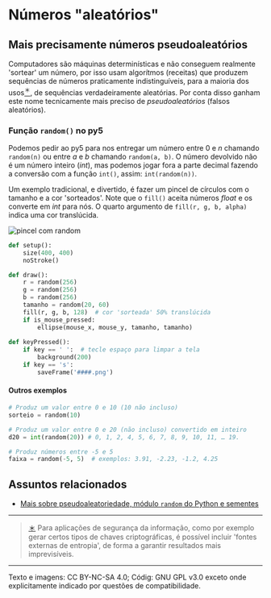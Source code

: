 # Números "aleatórios"

## Mais precisamente números pseudoaleatórios

Computadores são máquinas determinísticas e não conseguem realmente 'sortear' um número, por isso usam algorítmos (receitas) que produzem sequências de números praticamente indistinguíveis, para a maioria dos usos[<sup>＊</sup>](#footnote1), de sequências verdadeiramente aleatórias. Por conta disso ganham este nome tecnicamente mais preciso de *pseudoaleatórios* (falsos aleatórios). 

### Função `random()` no py5

Podemos pedir ao py5 para nos entregar um número entre 0 e *n*  chamando `random(n)` ou entre *a* e *b* chamando `random(a, b)`. O número devolvido não é um número inteiro (*int*), mas podemos jogar fora a parte decimal fazendo a conversão com a função `int()`,  assim: `int(random(n))`.

Um exemplo tradicional, e divertido, é fazer um pincel de círculos com o tamanho e a cor 'sorteados'. Note que o `fill()` aceita números *float*  e os converte em *int* para nós. O quarto argumento de `fill(r, g, b, alpha)` indica uma cor translúcida.

![pincel com random](assets/pincel_aleatorio.gif)

```python
def setup():
    size(400, 400)
    noStroke()

def draw():
    r = random(256)
    g = random(256)
    b = random(256)
    tamanho = random(20, 60)
    fill(r, g, b, 128)  # cor 'sorteada' 50% translúcida
    if is_mouse_pressed:
        ellipse(mouse_x, mouse_y, tamanho, tamanho)
        
def keyPressed():
    if key == ' ':  # tecle espaço para limpar a tela
        background(200)
    if key == 's':
        saveFrame('####.png')
```

#### Outros exemplos
```python
# Produz um valor entre 0 e 10 (10 não incluso)
sorteio = random(10) 

# Produz um valor entre 0 e 20 (não incluso) convertido em inteiro 
d20 = int(random(20)) # 0, 1, 2, 4, 5, 6, 7, 8, 9, 10, 11, … 19.

# Produz números entre -5 e 5 
faixa = random(-5, 5)  # exemplos: 3.91, -2.23, -1.2, 4.25 
```

## Assuntos relacionados

- [Mais sobre pseudoaleatoriedade, módulo `random` do Python e sementes](aleatoriedade_2.md)

---

> <a name="footnote1" href="#mais-precisamente-números-pseudoaleatórios">＊</a> Para aplicações de segurança da informação, como por exemplo gerar certos tipos de chaves criptográficas, é possível incluir 'fontes externas de entropia', de forma a garantir resultados mais imprevisíveis.

---

Texto e imagens: CC BY-NC-SA 4.0; Códig: GNU GPL v3.0 exceto onde explicitamente indicado por questões de compatibilidade.
